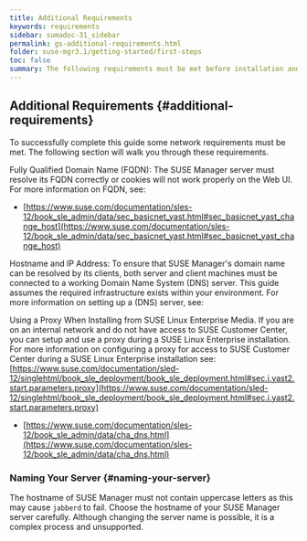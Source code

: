 ```yaml
---
title: Additional Requirements
keywords: requirements
sidebar: sumadoc-31_sidebar
permalink: gs-additional-requirements.html
folder: suse-mgr3.1/getting-started/first-steps
toc: false
summary: The following requirements must be met before installation and setup of SUSE Manager.
---
```


## Additional Requirements {#additional-requirements}

To successfully complete this guide some network requirements must be met. The following section will walk you through these requirements.

Fully Qualified Domain Name (FQDN):  The SUSE Manager server must resolve its FQDN correctly or cookies will not work properly on the Web UI. For more information on FQDN, see:

*   [https://www.suse.com/documentation/sles-12/book_sle_admin/data/sec_basicnet_yast.html#sec_basicnet_yast_change_host](https://www.suse.com/documentation/sles-12/book_sle_admin/data/sec_basicnet_yast.html#sec_basicnet_yast_change_host)

Hostname and IP Address:  To ensure that SUSE Manager&#039;s domain name can be resolved by its clients, both server and client machines must be connected to a working Domain Name System (DNS) server. This guide assumes the required infrastructure exists within your environment. For more information on setting up a (DNS) server, see:

Using a Proxy When Installing from SUSE Linux Enterprise Media.  If you are on an internal network and do not have access to SUSE Customer Center, you can setup and use a proxy during a SUSE Linux Enterprise installation. For more information on configuring a proxy for access to SUSE Customer Center during a SUSE Linux Enterprise installation see:[https://www.suse.com/documentation/sled-12/singlehtml/book_sle_deployment/book_sle_deployment.html#sec.i.yast2.start.parameters.proxy](https://www.suse.com/documentation/sled-12/singlehtml/book_sle_deployment/book_sle_deployment.html#sec.i.yast2.start.parameters.proxy)

*   [https://www.suse.com/documentation/sles-12/book_sle_admin/data/cha_dns.html](https://www.suse.com/documentation/sles-12/book_sle_admin/data/cha_dns.html)

### Naming Your Server {#naming-your-server}

The hostname of SUSE Manager must not contain uppercase letters as this may cause `jabberd` to fail. Choose the hostname of your SUSE Manager server carefully. Although changing the server name is possible, it is a complex process and unsupported.
